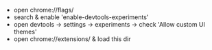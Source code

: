 - open chrome://flags/
- search & enable 'enable-devtools-experiments'
- open devtools -> settings -> experiments -> check 'Allow custom UI themes'
- open chrome://extensions/ & load this dir